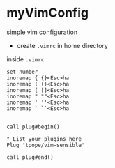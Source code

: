 # myVimConfig
simple vim configuration

- create `.vimrc` in home directory

inside `.vimrc`

``` vi
set number
inoremap { {}<Esc>ha
inoremap ( ()<Esc>ha
inoremap [ []<Esc>ha
inoremap " ""<Esc>ha
inoremap ' ''<Esc>ha
inoremap ` ``<Esc>ha


call plug#begin()

" List your plugins here
Plug 'tpope/vim-sensible'

call plug#end()
```


